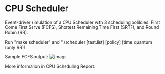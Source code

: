 # CPU Scheduler

Event-driver simulation of a CPU Scheduler with 3 scheduling polilcies: First Come First Serve (FCFS), Shortest Remaining Time First (SRTF), and Round Robin (RR).

Run "make scheduler" and "./scheduler [tast.list] [policy] [time_quantum (only RR)]

Sample FCFS output:
![image](https://user-images.githubusercontent.com/14949270/220743102-7d61af0b-76b9-4aae-bb09-91505c678ac0.png)

More information in CPU Scheduling Report.
